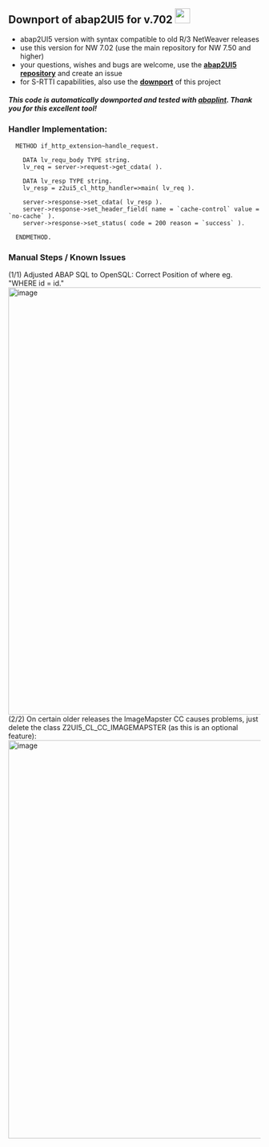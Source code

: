 ## Downport of abap2UI5 for v.702 <img src="https://github.com/abap2UI5/abap2UI5/assets/102328295/52ac0bb6-a219-4e9d-9e4f-62698dab3063" width="30">

* abap2UI5 version with syntax compatible to old R/3 NetWeaver releases
* use this version for NW 7.02 (use the main repository for NW 7.50 and higher)
* your questions, wishes and bugs are welcome, use the [**abap2UI5 repository**](https://github.com/ABAP2UI5/ABAP2UI5) and create an issue
* for S-RTTI capabilities, also use the [**downport**](https://github.com/sandraros/S-RTTI/tree/7.50) of this project

#### _This code is automatically downported and tested with [abaplint](https://abaplint.org/). Thank you for this excellent tool!_

### Handler Implementation:
```abap
  METHOD if_http_extension~handle_request.

    DATA lv_requ_body TYPE string.
    lv_req = server->request->get_cdata( ).

    DATA lv_resp TYPE string.
    lv_resp = z2ui5_cl_http_handler=>main( lv_req ).

    server->response->set_cdata( lv_resp ).
    server->response->set_header_field( name = `cache-control` value = `no-cache` ).
    server->response->set_status( code = 200 reason = `success` ).

  ENDMETHOD.
```

### Manual Steps / Known Issues
(1/1) Adjusted ABAP SQL to OpenSQL: Correct Position of where eg. "WHERE id = id."  <br>
<img width="853" alt="image" src="https://github.com/abap2UI5/abap2UI5-downport/assets/102328295/4f35fe67-1816-4ea7-adb2-b6dc31545806">
<br>
(2/2) On  certain older releases the ImageMapster CC causes problems, just delete the class Z2UI5_CL_CC_IMAGEMAPSTER (as this is an optional feature): <br>
<img width="795" alt="image" src="https://github.com/abap2UI5/abap2UI5-downport/assets/102328295/b3aed99f-e31b-4301-94d6-4a57586b86c5">

